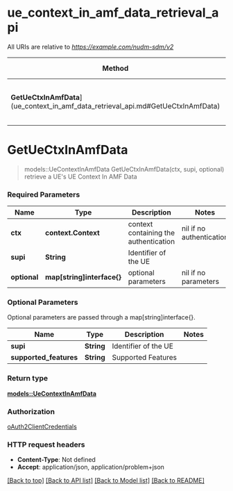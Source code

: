 # ue_context_in_amf_data_retrieval_api

All URIs are relative to *https://example.com/nudm-sdm/v2*

Method | HTTP request | Description
------------- | ------------- | -------------
**GetUeCtxInAmfData**](ue_context_in_amf_data_retrieval_api.md#GetUeCtxInAmfData) | **GET** /{supi}/ue-context-in-amf-data | retrieve a UE's UE Context In AMF Data


# **GetUeCtxInAmfData**
> models::UeContextInAmfData GetUeCtxInAmfData(ctx, supi, optional)
retrieve a UE's UE Context In AMF Data

### Required Parameters

Name | Type | Description  | Notes
------------- | ------------- | ------------- | -------------
 **ctx** | **context.Context** | context containing the authentication | nil if no authentication
  **supi** | **String**| Identifier of the UE | 
 **optional** | **map[string]interface{}** | optional parameters | nil if no parameters

### Optional Parameters
Optional parameters are passed through a map[string]interface{}.

Name | Type | Description  | Notes
------------- | ------------- | ------------- | -------------
 **supi** | **String**| Identifier of the UE | 
 **supported_features** | **String**| Supported Features | 

### Return type

[**models::UeContextInAmfData**](UeContextInAmfData.md)

### Authorization

[oAuth2ClientCredentials](../README.md#oAuth2ClientCredentials)

### HTTP request headers

 - **Content-Type**: Not defined
 - **Accept**: application/json, application/problem+json

[[Back to top]](#) [[Back to API list]](../README.md#documentation-for-api-endpoints) [[Back to Model list]](../README.md#documentation-for-models) [[Back to README]](../README.md)

